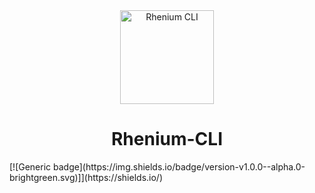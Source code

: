 <div align="center">
  <a href="https://github.com/Kurzdor/rhenium-cli" target="_blank" rel="noopener noreferrer"><img width="150" alt="Rhenium CLI" title="Rhenium CLI" src="https://github.com/Kurzdor/rhenium-cli/blob/master/media/Logo.png"></a>
  <h1>Rhenium-CLI</h1>
</div>
[![Generic badge](https://img.shields.io/badge/version-v1.0.0--alpha.0-brightgreen.svg)]](https://shields.io/)
<!-- [![Version](https://img.shields.io/badge/version-v1.0.0--alpha.0-brightgreen.svg)] -->

<br />
